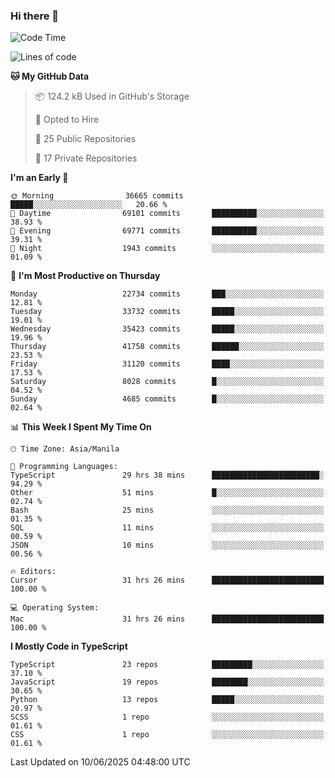 ### Hi there 👋

<!--START_SECTION:waka-->
![Code Time](http://img.shields.io/badge/Code%20Time-1%2C820%20hrs%2044%20mins-blue)

![Lines of code](https://img.shields.io/badge/From%20Hello%20World%20I%27ve%20Written-66.9%20million%20lines%20of%20code-blue)

**🐱 My GitHub Data** 

> 📦 124.2 kB Used in GitHub's Storage 
 > 
> 💼 Opted to Hire
 > 
> 📜 25 Public Repositories 
 > 
> 🔑 17 Private Repositories 
 > 
**I'm an Early 🐤** 

```text
🌞 Morning                36665 commits       █████░░░░░░░░░░░░░░░░░░░░   20.66 % 
🌆 Daytime                69101 commits       ██████████░░░░░░░░░░░░░░░   38.93 % 
🌃 Evening                69771 commits       ██████████░░░░░░░░░░░░░░░   39.31 % 
🌙 Night                  1943 commits        ░░░░░░░░░░░░░░░░░░░░░░░░░   01.09 % 
```
📅 **I'm Most Productive on Thursday** 

```text
Monday                   22734 commits       ███░░░░░░░░░░░░░░░░░░░░░░   12.81 % 
Tuesday                  33732 commits       █████░░░░░░░░░░░░░░░░░░░░   19.01 % 
Wednesday                35423 commits       █████░░░░░░░░░░░░░░░░░░░░   19.96 % 
Thursday                 41758 commits       ██████░░░░░░░░░░░░░░░░░░░   23.53 % 
Friday                   31120 commits       ████░░░░░░░░░░░░░░░░░░░░░   17.53 % 
Saturday                 8028 commits        █░░░░░░░░░░░░░░░░░░░░░░░░   04.52 % 
Sunday                   4685 commits        █░░░░░░░░░░░░░░░░░░░░░░░░   02.64 % 
```


📊 **This Week I Spent My Time On** 

```text
🕑︎ Time Zone: Asia/Manila

💬 Programming Languages: 
TypeScript               29 hrs 38 mins      ████████████████████████░   94.29 % 
Other                    51 mins             █░░░░░░░░░░░░░░░░░░░░░░░░   02.74 % 
Bash                     25 mins             ░░░░░░░░░░░░░░░░░░░░░░░░░   01.35 % 
SQL                      11 mins             ░░░░░░░░░░░░░░░░░░░░░░░░░   00.59 % 
JSON                     10 mins             ░░░░░░░░░░░░░░░░░░░░░░░░░   00.56 % 

🔥 Editors: 
Cursor                   31 hrs 26 mins      █████████████████████████   100.00 % 

💻 Operating System: 
Mac                      31 hrs 26 mins      █████████████████████████   100.00 % 
```

**I Mostly Code in TypeScript** 

```text
TypeScript               23 repos            █████████░░░░░░░░░░░░░░░░   37.10 % 
JavaScript               19 repos            ████████░░░░░░░░░░░░░░░░░   30.65 % 
Python                   13 repos            █████░░░░░░░░░░░░░░░░░░░░   20.97 % 
SCSS                     1 repo              ░░░░░░░░░░░░░░░░░░░░░░░░░   01.61 % 
CSS                      1 repo              ░░░░░░░░░░░░░░░░░░░░░░░░░   01.61 % 
```




 Last Updated on 10/06/2025 04:48:00 UTC
<!--END_SECTION:waka-->
